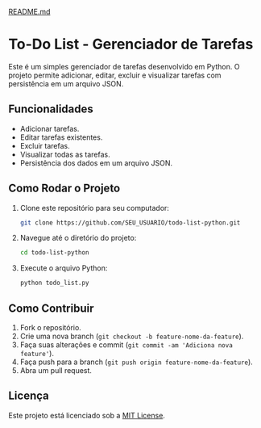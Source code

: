 [README.md](https://github.com/user-attachments/files/22478590/README.md)

# To-Do List - Gerenciador de Tarefas

Este é um simples gerenciador de tarefas desenvolvido em Python. O projeto permite adicionar, editar, excluir e visualizar tarefas com persistência em um arquivo JSON.

## Funcionalidades
- Adicionar tarefas.
- Editar tarefas existentes.
- Excluir tarefas.
- Visualizar todas as tarefas.
- Persistência dos dados em um arquivo JSON.

## Como Rodar o Projeto

1. Clone este repositório para seu computador:
   ```bash
   git clone https://github.com/SEU_USUARIO/todo-list-python.git
   ```

2. Navegue até o diretório do projeto:
   ```bash
   cd todo-list-python
   ```

3. Execute o arquivo Python:
   ```bash
   python todo_list.py
   ```

## Como Contribuir

1. Fork o repositório.
2. Crie uma nova branch (`git checkout -b feature-nome-da-feature`).
3. Faça suas alterações e commit (`git commit -am 'Adiciona nova feature'`).
4. Faça push para a branch (`git push origin feature-nome-da-feature`).
5. Abra um pull request.

## Licença

Este projeto está licenciado sob a [MIT License](LICENSE).
